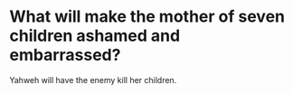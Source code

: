 # What will make the mother of seven children ashamed and embarrassed?

Yahweh will have the enemy kill her children.

